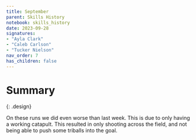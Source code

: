 ```yaml
---
title: September
parent: Skills History
notebook: skills_history
date: 2023-09-28
signatures:
- "Ayla Clark"
- "Caleb Carlson"
- "Tucker Nielson"
nav_order: 7
has_children: false
---
```


# Summary
{: .design}

On these runs we did even worse than last week. This is due to only having a working catapult. This resulted in only shooting across the field, and not being able to push some triballs into the goal.



<canvas id="SkillsHistory" to_date="2023-09-28"></canvas>
